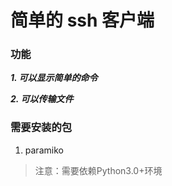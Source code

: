 # 简单的 ssh 客户端

### 功能

***1. 可以显示简单的命令***

***2. 可以传输文件***

### 需要安装的包
1. paramiko

> 注意：需要依赖Python3.0+环境
